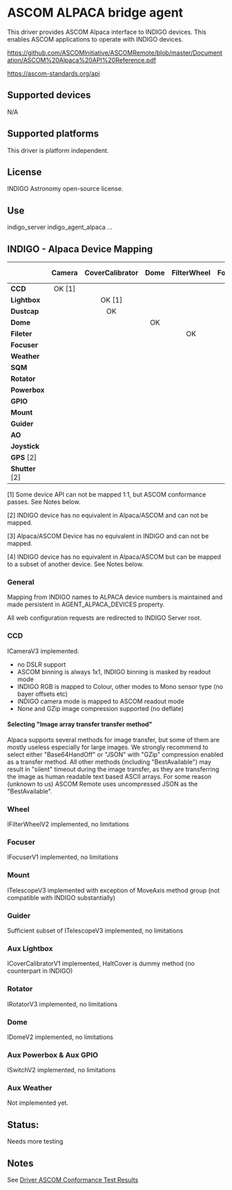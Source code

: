 # ASCOM ALPACA bridge agent

This driver provides ASCOM Alpaca interface to INDIGO devices. This enables ASCOM applications to operate with INDIGO devices.

https://github.com/ASCOMInitiative/ASCOMRemote/blob/master/Documentation/ASCOM%20Alpaca%20API%20Reference.pdf

https://ascom-standards.org/api

## Supported devices

N/A

## Supported platforms

This driver is platform independent.

## License

INDIGO Astronomy open-source license.

## Use

indigo_server indigo_agent_alpaca ...

## INDIGO - Alpaca Device Mapping

|               | Camera | CoverCalibrator | Dome | FilterWheel | Focuser | ObservingConditions | Rotator | SafetyMonitor [3] | Switch | Telescope |
|---------------|:------:|:---------------:|:----:|:-----------:|:-------:|:-------------------:|:-------:|:-----------------:|:------:|:---------:|
| **CCD**       | OK [1] |                 |      |             |         |                     |         |                   |        |           |
| **Lightbox**  |        | OK [1]          |      |             |         |                     |         |                   |        |           |
| **Dustcap**   |        | OK              |      |             |         |                     |         |                   |        |           |
| **Dome**      |        |                 |  OK  |             |         |                     |         |                   |        |           |
| **Fileter**   |        |                 |      |     OK      |         |                     |         |                   |        |           |
| **Focuser**   |        |                 |      |             |    OK   |                     |         |                   |        |           |
| **Weather**   |        |                 |      |             |         |       Not Ready     |         |                   |        |           |
| **SQM**       |        |                 |      |             |         |       Not Ready     |         |                   |        |           |
| **Rotator**   |        |                 |      |             |         |                     |   OK    |                   |        |           |
| **Powerbox**  |        |                 |      |             |         |                     |         |                   |   OK   |           |
| **GPIO**      |        |                 |      |             |         |                     |         |                   |   OK   |           |
| **Mount**     |        |                 |      |             |         |                     |         |                   |        |    OK     |
| **Guider**    |        |                 |      |             |         |                     |         |                   |        |   OK [4]  |
| **AO**        |        |                 |      |             |         |                     |         |                   |        | Not Ready |
| **Joystick**  |        |                 |      |             |         |                     |         |                   |        | Not Ready |
| **GPS** [2]   |        |                 |      |             |         |                     |         |                   |        |           |
| **Shutter** [2]  |     |                 |      |             |         |                     |         |                   |        |           |

[1] Some device API can not be mapped 1:1, but ASCOM conformance passes. See Notes below.

[2] INDIGO device has no equivalent in Alpaca/ASCOM and can not be mapped.

[3] Alpaca/ASCOM Device has no equivalent in INDIGO and can not be mapped.

[4] INDIGO device has no equivalent in Alpaca/ASCOM but can be mapped to a subset of another device. See Notes below.


### General

Mapping from INDIGO names to ALPACA device numbers is maintained and made persistent in AGENT_ALPACA_DEVICES property.

All web configuration requests are redirected to INDIGO Server root.

### CCD

ICameraV3 implemented.

* no DSLR support
* ASCOM binning is always 1x1, INDIGO binning is masked by readout mode
* INDIGO RGB is mapped to Colour, other modes to Mono sensor type (no bayer offsets etc)
* INDIGO camera mode is mapped to ASCOM readout mode
* None and GZip image compression supported (no deflate)

#### Selecting "Image array transfer transfer method"
Alpaca supports several methods for image transfer, but some of them are mostly useless especially for large images.
We strongly recommend to select either "Base64HandOff" or "JSON" with "GZip" compression enabled as a transfer method.
All other methods (including "BestAvailable") may result in "silent" timeout during the image transfer, as they are transferring
the image as human readable text based ASCII arrays. For some reason (unknown to us) ASCOM Remote uses uncompressed JSON as the "BestAvailable".

### Wheel

IFilterWheelV2 implemented, no limitations

### Focuser

IFocuserV1 implemented, no limitations

### Mount

ITelescopeV3 implemented with exception of MoveAxis method group (not compatible with INDIGO substantially)

### Guider

Sufficient subset of ITelescopeV3 implemented, no limitations

### Aux Lightbox

ICoverCalibratorV1 implemented, HaltCover is dummy method (no counterpart in INDIGO)

### Rotator

IRotatorV3 implemented, no limitations

### Dome

IDomeV2 implemented, no limitations

### Aux Powerbox & Aux GPIO
ISwitchV2 implemented, no limitations

### Aux Weather
Not implemented yet.

## Status:
Needs more testing

## Notes

See [Driver ASCOM Conformance Test Results](ASCOM_CONFORMANCE.txt)
